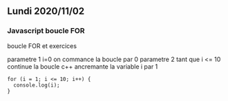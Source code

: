 ## Lundi 2020/11/02

### Javascript boucle FOR

boucle FOR et exercices

parametre 1  i=0 on commance la boucle par 0
parametre 2  tant que i <= 10 continue la boucle
c++ ancremante la variable i par 1  

```
for (i = 1; i <= 10; i++) {
  console.log(i);
}
```